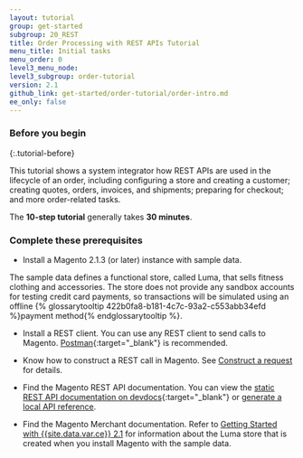 ```yaml
---
layout: tutorial
group: get-started
subgroup: 20_REST
title: Order Processing with REST APIs Tutorial
menu_title: Initial tasks
menu_order: 0
level3_menu_node:
level3_subgroup: order-tutorial
version: 2.1
github_link: get-started/order-tutorial/order-intro.md
ee_only: false
---
```


### Before you begin
{:.tutorial-before}

This tutorial shows a system integrator how REST APIs are used in the lifecycle of an order, including configuring a store and creating a customer; creating quotes, orders, invoices, and shipments; preparing for checkout; and more order-related tasks.

The **10-step tutorial** generally takes **30 minutes**.

### Complete these prerequisites

* Install a Magento 2.1.3 (or later) instance with sample data.

The sample data defines a functional store, called Luma, that sells fitness clothing and accessories. The store does not provide any sandbox accounts for testing credit card payments, so transactions will be simulated using an offline {% glossarytooltip 422b0fa8-b181-4c7c-93a2-c553abb34efd %}payment method{% endglossarytooltip %}.

* Install a REST client. You can use any REST client to send calls to Magento. [Postman](https://www.getpostman.com/){:target="_blank"} is recommended.

* Know how to construct a REST call in Magento. See [Construct a request]({{page.baseurl}}get-started/gs-web-api-request.html) for details.

* Find the Magento REST API documentation. You can view the [static REST API documentation on devdocs](http://devdocs.magento.com/swagger/){:target="_blank"} or [generate a local API reference]({{page.baseurl}}rest/generate-local.html).

* Find the Magento Merchant documentation. Refer to [Getting Started with {{site.data.var.ce}} 2.1](http://docs.magento.com/m2/ce/user_guide/getting-started.html) for information about the Luma store that is created when you install Magento with the sample data.
